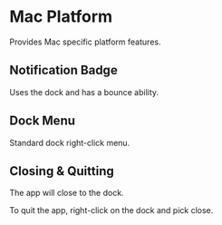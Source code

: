 Mac Platform
==========

Provides Mac specific platform features.

## Notification Badge

Uses the dock and has a bounce ability.

## Dock Menu

Standard dock right-click menu.

## Closing & Quitting

The app will close to the dock.

To quit the app, right-click on the dock and pick close.
